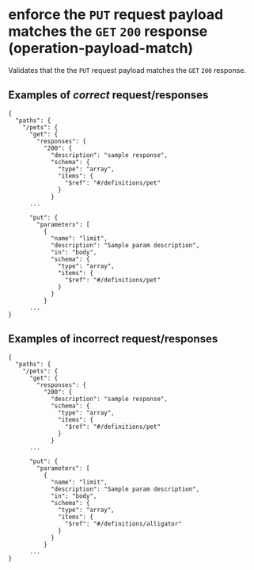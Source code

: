 # enforce the `PUT` request payload matches the `GET` `200` response (operation-payload-match)

Validates that the the `PUT` request payload matches the `GET` `200` response.

## Examples of *correct* request/responses

```
{
  "paths": {
    "/pets": {
      "get": {
        "responses": {
          "200": {
            "description": "sample response",
            "schema": {
              "type": "array",
              "items": {
                "$ref": "#/definitions/pet"
              }
            }
      ...

      "put": {
        "parameters": [
          {
            "name": "limit",
            "description": "Sample param description",
            "in": "body",
            "schema": {
              "type": "array",
              "items": {
                "$ref": "#/definitions/pet"
              }
            }
          }
      ...
}
```

## Examples of **incorrect** request/responses


```
{
  "paths": {
    "/pets": {
      "get": {
        "responses": {
          "200": {
            "description": "sample response",
            "schema": {
              "type": "array",
              "items": {
                "$ref": "#/definitions/pet"
              }
            }
      ...

      "put": {
        "parameters": [
          {
            "name": "limit",
            "description": "Sample param description",
            "in": "body",
            "schema": {
              "type": "array",
              "items": {
                "$ref": "#/definitions/alligator"
              }
            }
          }
      ...
}
```
